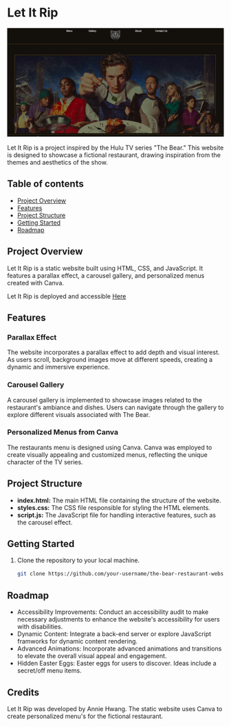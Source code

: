 # Let It Rip

![screenshot](screenshot.png)

Let It Rip is a project inspired by the Hulu TV series "The Bear." This website is designed to showcase a fictional restaurant, drawing inspiration from the themes and aesthetics of the show.

## Table of contents

- [Project Overview](#projectoverview)
- [Features](#features)
- [Project Structure](#projectstructure)
- [Getting Started](#gettingstarted)
- [Roadmap](#roadmap)

## Project Overview

Let It Rip is a static website built using HTML, CSS, and JavaScript. It features a parallax effect, a carousel gallery, and personalized menus created with Canva.

Let It Rip is deployed and accessible [Here](https://anniejhwang.github.io/let-it-rip/)


## Features

### Parallax Effect

The website incorporates a parallax effect to add depth and visual interest. As users scroll, background images move at different speeds, creating a dynamic and immersive experience.

### Carousel Gallery

A carousel gallery is implemented to showcase images related to the restaurant's ambiance and dishes. Users can navigate through the gallery to explore different visuals associated with The Bear.

### Personalized Menus from Canva

The restaurants menu is designed using Canva. Canva was employed to create visually appealing and customized menus, reflecting the unique character of the TV series.

## Project Structure

- **index.html:** The main HTML file containing the structure of the website.
- **styles.css:** The CSS file responsible for styling the HTML elements.
- **script.js:** The JavaScript file for handling interactive features, such as the carousel effect.

## Getting Started

1. Clone the repository to your local machine.
   ```bash
   git clone https://github.com/your-username/the-bear-restaurant-website.git
   ```

## Roadmap

- Accessibility Improvements: Conduct an accessibility audit to make necessary adjustments to enhance the website's accessibility for users with disabilities.
- Dynamic Content: Integrate a back-end server or explore JavaScript framworks for dynamic content rendering.
- Advanced Animations: Incorporate advanced animations and transitions to elevate the overall visual appeal and engagement.
- Hidden Easter Eggs: Easter eggs for users to discover. Ideas include a secret/off menu items.

## Credits

Let It Rip was developed by Annie Hwang. The static website uses Canva to create personalized menu's for the fictional restaurant.
